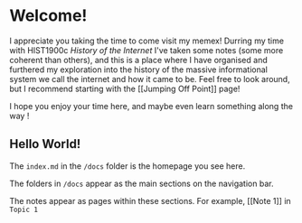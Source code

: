 # Welcome!

I appreciate you taking the time to come visit my memex! Durring my time with HIST1900c *History of the Internet* I've taken some notes (some more coherent than others), and this is a place where I have organised and furthered my exploration into the history of the massive informational system we call the internet and how it came to be. Feel free to look around, but I recommend starting with the [[Jumping Off Point]] page!

I hope you enjoy your time here, and maybe even learn something along the way !

## Hello World!

The `index.md` in the `/docs` folder is the homepage you see here.

The folders in `/docs` appear as the main sections on the navigation bar.

The notes appear as pages within these sections. For example, [[Note 1]] in `Topic 1`